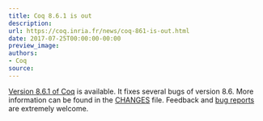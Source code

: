 ```yaml
---
title: Coq 8.6.1 is out
description:
url: https://coq.inria.fr/news/coq-861-is-out.html
date: 2017-07-25T00:00:00-00:00
preview_image:
authors:
- Coq
source:
---
```



<a href="https://coq.inria.fr/coq-86">Version 8.6.1 of Coq</a> is available. It fixes several bugs
of version 8.6. More information can be found in the <a href="https://coq.inria.fr/distrib/V8.6.1/CHANGES">CHANGES</a> file. Feedback and
<a href="https://coq.inria.fr/bugs">bug reports</a> are extremely welcome.

 
